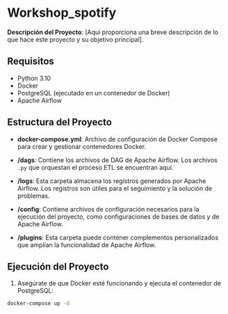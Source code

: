# Workshop_spotify

**Descripción del Proyecto**: [Aquí proporciona una breve descripción de lo que hace este proyecto y su objetivo principal].

## Requisitos

- Python 3.10
- Docker
- PostgreSQL (ejecutado en un contenedor de Docker)
- Apache Airflow

## Estructura del Proyecto

- **docker-compose.yml**: Archivo de configuración de Docker Compose para crear y gestionar contenedores Docker.

- **/dags**: Contiene los archivos de DAG de Apache Airflow. Los archivos `.py` que orquestan el proceso ETL se encuentran aquí.

- **/logs**: Esta carpeta almacena los registros generados por Apache Airflow. Los registros son útiles para el seguimiento y la solución de problemas.

- **/config**: Contiene archivos de configuración necesarios para la ejecución del proyecto, como configuraciones de bases de datos y de Apache Airflow.

- **/plugins**: Esta carpeta puede contener complementos personalizados que amplían la funcionalidad de Apache Airflow.

## Ejecución del Proyecto

1. Asegúrate de que Docker esté funcionando y ejecuta el contenedor de PostgreSQL:

```bash
docker-compose up -d

